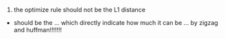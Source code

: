 1. the optimize rule should not be the L1 distance
- should be the ... which directly indicate how much it can be ... by zigzag and huffman!!!!!!!

